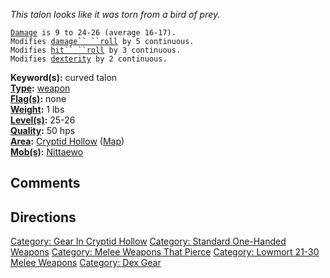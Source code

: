 *This talon looks like it was torn from a bird of prey.*

[`Damage`](Melee_Weapon_Values.md "wikilink")` is 9 to 24-26 (average 16-17).`  
`Modifies `[`damage`` ``roll`](Damage_Roll.md "wikilink")` by 5 continuous.`  
`Modifies `[`hit`` ``roll`](Hit_Roll.md "wikilink")` by 3 continuous.`  
`Modifies `[`dexterity`](Dexterity.md "wikilink")` by 2 continuous.`

**Keyword(s):** curved talon  
**[Type](:Category:_Object_Types.md "wikilink"):**
[weapon](:Category:_Melee_Weapons.md "wikilink")  
**[Flag(s)](:Category:_Object_Flags.md "wikilink"):** none  
**[Weight](Object_Weight.md "wikilink"):** 1 lbs  
**[Level(s)](Object_Level.md "wikilink"):** 25-26  
**[Quality](Object_Quality.md "wikilink"):** 50 hps  
**[Area](:Category:_Areas.md "wikilink"):** [Cryptid
Hollow](:Category:_Cryptid_Hollow.md "wikilink")
([Map](Cryptid_Hollow_Map.md "wikilink"))  
**[Mob(s)](:Category:_Mobs.md "wikilink"):**
[Nittaewo](Nittaewo "wikilink")  

## Comments

## Directions

[Category: Gear In Cryptid
Hollow](Category:_Gear_In_Cryptid_Hollow "wikilink") [Category: Standard
One-Handed Weapons](Category:_Standard_One-Handed_Weapons "wikilink")
[Category: Melee Weapons That
Pierce](Category:_Melee_Weapons_That_Pierce "wikilink") [Category:
Lowmort 21-30 Melee
Weapons](Category:_Lowmort_21-30_Melee_Weapons "wikilink") [Category:
Dex Gear](Category:_Dex_Gear "wikilink")
